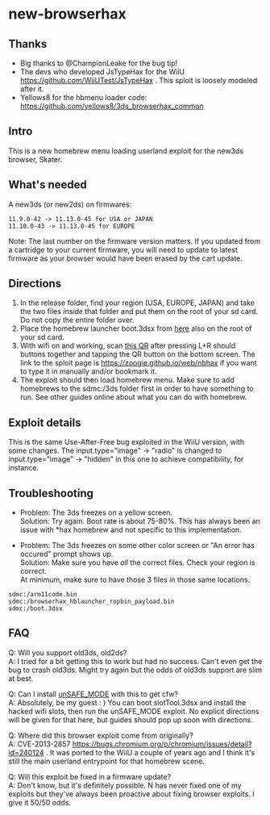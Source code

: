 # new-browserhax

## Thanks 
- Big thanks to @ChampionLeake for the bug tip!
- The devs who developed JsTypeHax for the WiiU https://github.com/WiiUTest/JsTypeHax . This sploit is loosely modeled after it.
- Yellows8 for the hbmenu loader code: https://github.com/yellows8/3ds_browserhax_common

## Intro

This is a new homebrew menu loading userland exploit for the new3ds browser, Skater. 

## What's needed

A new3ds (or new2ds) on firmwares:<br>
```
11.9.0-42 -> 11.13.0-45 for USA or JAPAN
11.10.0-43 -> 11.13.0-45 for EUROPE
```
Note: The last number on the firmware version matters. If you updated from a cartridge to your current firmware, you will need to update to latest firmware as your browser would have been erased by the cart update.

## Directions 

1) In the release folder, find your region (USA, EUROPE, JAPAN) and take the two files *inside* that folder and put them on the root of your sd card. Do not copy the entire folder over.
2) Place the homebrew launcher boot.3dsx from [here](https://github.com/fincs/new-hbmenu/releases/tag/v2.2.0) also on the root of your sd card.
3) With wifi on and working, scan [this QR](http://api.qrserver.com/v1/create-qr-code/?color=000000&bgcolor=FFFFFF&data=https%3A%2F%2Fzoogie.github.io%2Fweb%2Fnbhax&qzone=1&margin=0&size=400x400&ecc=L) after pressing L+R should buttons together and tapping the QR button on the bottom screen. The link to the sploit page is https://zoogie.github.io/web/nbhax if you want to type it in manually and/or bookmark it.
4) The exploit should then load homebrew menu. Make sure to add homebrews to the sdmc:/3ds folder first in order to have something to run. See other guides online about what you can do with homebrew.

## Exploit details

This is the same Use-After-Free bug exploited in the WiiU version, with some changes. The input.type="image" -> "radio" is changed to input.type="image" -> "hidden" in this one to achieve compatibility, for instance.

## Troubleshooting

- Problem: The 3ds freezes on a yellow screen.<br>
Solution: Try again. Boot rate is about 75-80%. This has always been an issue with *hax homebrew and not specific to this implementation.

- Problem: The 3ds freezes on some other color screen or "An error has occured" prompt shows up.<br>
Solution: Make sure you have *all* the correct files. Check your region is correct.<br>
At minimum, make sure to have those 3 files in those same locations.<br>
```
sdmc:/arm11code.bin
sdmc:/browserhax_hblauncher_ropbin_payload.bin
sdmc:/boot.3dsx
```

## FAQ
Q: Will you support old3ds, old2ds?<br>
A: I tried for a bit getting this to work but had no success. Can't even get the bug to crash old3ds. Might try again but the odds of old3ds support are slim at best.

Q: Can I install [unSAFE_MODE](https://github.com/zoogie/unSAFE_MODE) with this to get cfw?<br>
A: Absolutely, be my guest : ) You can boot slotTool.3dsx and install the hacked wifi slots, then run the unSAFE_MODE exploit. No explicit directions will be given for that here, but guides should pop up soon with directions.

Q: Where did this browser exploit come from originally?<br>
A: CVE-2013-2857 https://bugs.chromium.org/p/chromium/issues/detail?id=240124 . It was ported to the WiiU a couple of years ago and I think it's still the main userland entrypoint for that homebrew scene.

Q: Will this exploit be fixed in a firmware update?<br>
A: Don't know, but it's definitely possible. N has never fixed one of my exploits but they've always been proactive about fixing browser exploits. I give it 50/50 odds.

